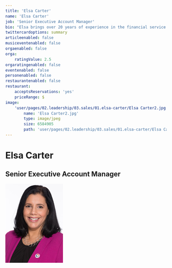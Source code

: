 ```yaml
---
title: 'Elsa Carter'
name: 'Elsa Carter'
job: 'Senior Executive Account Manager'
bio: "Elsa brings over 20 years of experience in the financial service industry. As a financial professional, working with Canada’s largest mortgage insurance provider, Elsa held leadership roles in National Strategic Client Management, Underwriting Operations, Community Development, International Relations, Marketing and Communications as well as Default Management.\r\n\r\nAs a dynamic leader with excellent interpersonal skills, Elsa will continue to build and maintain strong alliances with key clients to drive strategic objectives for all The Nationwide Group (TNG) business lines in current and future markets.\r\n\r\nEmail: <elsa.carter@nationwideappraisals.com>"
twittercardoptions: summary
articleenabled: false
musiceventenabled: false
orgaenabled: false
orga:
    ratingValue: 2.5
orgaratingenabled: false
eventenabled: false
personenabled: false
restaurantenabled: false
restaurant:
    acceptsReservations: 'yes'
    priceRange: $
image:
    'user/pages/02.leadership/03.sales/01.elsa-carter/Elsa Carter2.jpg':
        name: 'Elsa Carter2.jpg'
        type: image/jpeg
        size: 6584905
        path: 'user/pages/02.leadership/03.sales/01.elsa-carter/Elsa Carter2.jpg'
---
```


# Elsa Carter
## Senior Executive Account Manager
![An image of Elsa Carter](elsa_carter.jpg)

